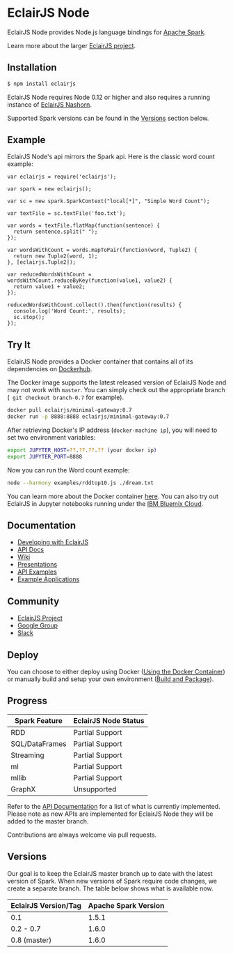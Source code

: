 EclairJS Node
===================
EclairJS Node provides Node.js language bindings for [Apache Spark](https://spark.apache.org).

Learn more about the larger [EclairJS project](http://www.eclairjs.org).

## Installation

```bash
$ npm install eclairjs
```

EclairJS Node requires Node 0.12 or higher and also requires a running instance of [EclairJS Nashorn](https://github.com/EclairJS/eclairjs-nashorn/).

Supported Spark versions can be found in the [Versions](#version) section below.

## Example
EclairJS Node's api mirrors the Spark api.  Here is the classic word count example:

```node
var eclairjs = require('eclairjs');

var spark = new eclairjs();

var sc = new spark.SparkContext("local[*]", "Simple Word Count");

var textFile = sc.textFile('foo.txt');

var words = textFile.flatMap(function(sentence) {
  return sentence.split(" ");
});

var wordsWithCount = words.mapToPair(function(word, Tuple2) {
  return new Tuple2(word, 1);
}, [eclairjs.Tuple2]);

var reducedWordsWithCount = wordsWithCount.reduceByKey(function(value1, value2) {
  return value1 + value2;
});

reducedWordsWithCount.collect().then(function(results) {
  console.log('Word Count:', results);
  sc.stop();
});
```

## Try It
EclairJS Node provides a Docker container that contains all of its dependencies on [Dockerhub](https://hub.docker.com/r/eclairjs/minimal-gateway/).

The Docker image supports the latest released version of EclairJS Node and may not work with `master`.   You can simply check out the appropriate branch (` git checkout branch-0.7` for example).

```bash
docker pull eclairjs/minimal-gateway:0.7
docker run -p 8888:8888 eclairjs/minimal-gateway:0.7
```

After retrieving Docker's IP address (`docker-machine ip`), you will need to set two environment variables:

```bash
export JUPYTER_HOST=??.??.??.?? (your docker ip)
export JUPYTER_PORT=8888
```

Now you can run the Word count example:

```bash
node --harmony examples/rddtop10.js ./dream.txt
```

You can learn more about the Docker container [here](https://github.com/EclairJS/eclairjs-node/wikis/Using-the-Docker-Container).
You can also try out EclairJS in Jupyter notebooks running under the [IBM Bluemix Cloud](https://github.com/EclairJS/eclairjs-node/wikis/EclairJS-with-IBM-Bluemix).

## Documentation
* [Developing with EclairJS](https://github.com/EclairJS/eclairjs-node/wiki/Developing-With-EclairJS)
* [API Docs](https://github.com/EclairJS/eclairjs-node/wiki/API-Documentation)
* [Wiki](https://github.com/EclairJS/eclairjs-node/wiki)
* [Presentations](https://github.com/EclairJS/eclairjs-node/wiki/Project-and-Community#presentations)
* [API Examples](https://github.com/EclairJS/eclairjs-node/tree/master/examples)
* [Example Applications](https://github.com/EclairJS/eclairjs-examples)

## Community
* [EclairJS Project](http://eclairjs.org/)
* [Google Group](https://groups.google.com/forum/#!forum/eclairjs)
* [Slack](https://eclairjs.slack.com)

## Deploy
You can choose to either deploy using Docker ([Using the Docker Container](https://github.com/EclairJS/eclairjs-node/wikis/Using-the-Docker-Container)) 
or manually build and setup your own environment ([Build and Package](https://github.com/EclairJS/eclairjs-node/wikis/Build-and-Package)).

## Progress

|Spark Feature    |EclairJS Node Status|
|-----------------|--------------------|
|RDD              | Partial Support    |
|SQL/DataFrames   | Partial Support    |
|Streaming        | Partial Support    |
|ml               | Partial Support    |
|mllib            | Partial Support    |
|GraphX           | Unsupported        |

Refer to the [API Documentation](https://github.com/EclairJS/eclairjs-node/wikis/API-Documentation) for a list of what is currently implemented.  Please note as new APIs are implemented for EclairJS Node they will be added to the master branch.

Contributions are always welcome via pull requests.

## Versions
Our goal is to keep the EclairJS master branch up to date with the latest version of Spark. When new versions of Spark require code changes, we create a separate branch. The table below shows what is available now.

|EclairJS Version/Tag | Apache Spark Version |
| -------- | -------- |
| 0.1            | 1.5.1 |
| 0.2 - 0.7      | 1.6.0 |
| 0.8 (master)   | 1.6.0 |